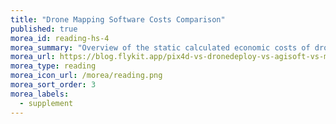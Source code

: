 ```yaml
---
title: "Drone Mapping Software Costs Comparison"
published: true
morea_id: reading-hs-4
morea_summary: "Overview of the static calculated economic costs of drone data processing software."
morea_url: https://blog.flykit.app/pix4d-vs-dronedeploy-vs-agisoft-vs-mme-vs-webodm-a-comparison-of-processing-costs/
morea_type: reading
morea_icon_url: /morea/reading.png
morea_sort_order: 3
morea_labels:
  - supplement
---
```


